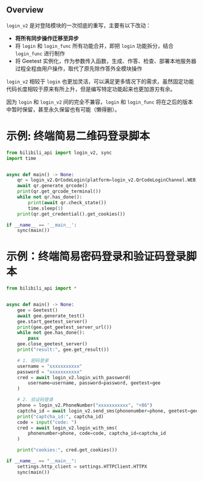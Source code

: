 ## Overview

`login_v2` 是对登陆模块的一次彻底的重写，主要有以下改动：

- **将所有同步操作迁移至异步**
- 将 `login` 和 `login_func` 所有功能合并，即把 `login` 功能拆分，结合 `login_func` 进行制作
- 将 Geetest 实例化，作为参数传入函数，生成、作答、检查、部署本地服务器过程全程由用户操作，取代了原先除作答外全模块操作

`login_v2` 相较于 `login` 也更加灵活，可以满足更多情况下的需求，虽然固定功能代码长度相较于原来有所上升，但是编写特定功能起来也更加游刃有余。

因为 `login` 和 `login_v2` 间的完全不兼容，`login` 和 `login_func` 将在之后的版本中暂时保留，甚至永久保留也有可能（懒得删）。

# 示例: 终端简易二维码登录脚本

``` python
from bilibili_api import login_v2, sync
import time


async def main() -> None:
    qr = login_v2.QrCodeLogin(platform=login_v2.QrCodeLoginChannel.WEB) # 生成二维码登录实例，平台选择网页端
    await qr.generate_qrcode()                                          # 生成二维码
    print(qr.get_qrcode_terminal())                                     # 生成终端二维码文本，打印
    while not qr.has_done():                                            # 在完成扫描前轮询
        print(await qr.check_state())                                   # 检查状态
        time.sleep(1)                                                   # 轮训间隔建议 >=1s
    print(qr.get_credential().get_cookies())                            # 获取 Credential 类，打印其 Cookies 信息

if __name__ == '__main__':
    sync(main())
```

# 示例：终端简易密码登录和验证码登录脚本

``` python
from bilibili_api import *


async def main() -> None:
    gee = Geetest()                                                         # 实例化极验测试类
    await gee.generate_test()                                               # 生成测试
    gee.start_geetest_server()                                              # 在本地部署网页端测试服务
    print(gee.get_geetest_server_url())                                     # 获取本地服务链接
    while not gee.has_done():                                               # 如果测试未完成
        pass                                                                # 就等待
    gee.close_geetest_server()                                              # 关闭部署的网页端测试服务
    print("result:", gee.get_result())                                      # 获取测试结果及相关数据

    # 1. 密码登录
    username = "xxxxxxxxxxx"                                                # 手机号/邮箱
    password = "xxxxxxxxxxx"                                                # 密码
    cred = await login_v2.login_with_password(
        username=username, password=password, geetest=gee                   # 调用接口登陆
    )

    # 2. 验证码登录
    phone = login_v2.PhoneNumber("xxxxxxxxxxx", "+86")                      # 实例化手机号类
    captcha_id = await login_v2.send_sms(phonenumber=phone, geetest=gee)    # 发送验证码
    print("captcha_id:", captcha_id)                                        # 顺便获得对应的 captcha_id
    code = input("code: ")                                                  # 手机收到的验证码
    cred = await login_v2.login_with_sms(
        phonenumber=phone, code=code, captcha_id=captcha_id                 # 调用接口登陆
    )

    print("cookies:", cred.get_cookies())                                   # 获得 cookies

if __name__ == "__main__":
    settings.http_client = settings.HTTPClient.HTTPX
    sync(main())
```
